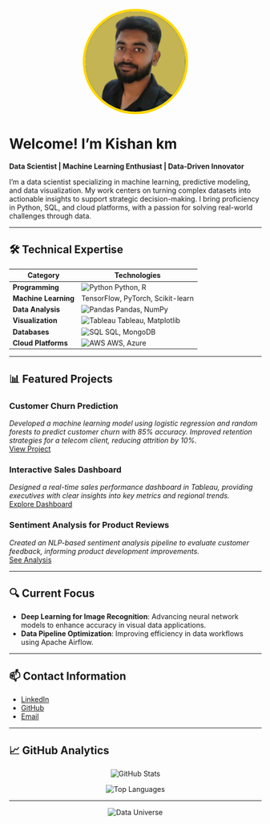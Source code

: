 <p align="center">
  <img src="https://raw.githubusercontent.com/km1000101/Readme/main/1000192292-removebg-preview (2).png" alt="Profile Picture" width="200" style="border-radius: 50%; border: 5px solid #FFD700;"/>
</p>

# Welcome! I’m Kishan km

**Data Scientist | Machine Learning Enthusiast | Data-Driven Innovator**

I’m a data scientist specializing in machine learning, predictive modeling, and data visualization. My work centers on turning complex datasets into actionable insights to support strategic decision-making. I bring proficiency in Python, SQL, and cloud platforms, with a passion for solving real-world challenges through data.

---

## 🛠️ Technical Expertise

| **Category**          | **Technologies**                                                                      |
|-----------------------|---------------------------------------------------------------------------------------|
| **Programming**       | ![Python](https://img.icons8.com/color/48/000000/python.png) Python, R               |
| **Machine Learning**  | TensorFlow, PyTorch, Scikit-learn                                                     |
| **Data Analysis**     | ![Pandas](https://img.icons8.com/color/48/000000/pandas.png) Pandas, NumPy           |
| **Visualization**     | ![Tableau](https://img.icons8.com/color/48/000000/tableau-software.png) Tableau, Matplotlib |
| **Databases**         | ![SQL](https://img.icons8.com/color/48/000000/sql.png) SQL, MongoDB                  |
| **Cloud Platforms**   | ![AWS](https://img.icons8.com/color/48/000000/amazon-web-services.png) AWS, Azure    |

---

## 📊 Featured Projects

### **Customer Churn Prediction**  
*Developed a machine learning model using logistic regression and random forests to predict customer churn with 85% accuracy. Improved retention strategies for a telecom client, reducing attrition by 10%.*  
[View Project](https://github.com/[yourusername]/churn-prediction)

### **Interactive Sales Dashboard**  
*Designed a real-time sales performance dashboard in Tableau, providing executives with clear insights into key metrics and regional trends.*  
[Explore Dashboard](https://github.com/[yourusername]/sales-dashboard)

### **Sentiment Analysis for Product Reviews**  
*Created an NLP-based sentiment analysis pipeline to evaluate customer feedback, informing product development improvements.*  
[See Analysis](https://github.com/[yourusername]/sentiment-analysis)

---

## 🔍 Current Focus

- **Deep Learning for Image Recognition**: Advancing neural network models to enhance accuracy in visual data applications.  
- **Data Pipeline Optimization**: Improving efficiency in data workflows using Apache Airflow.  

---

## 📫 Contact Information

- [LinkedIn](https://linkedin.com/in/[yourlinkedin])  
- [GitHub](https://github.com/[yourusername])  
- [Email](mailto:[your.email@example.com])  

---

## 📈 GitHub Analytics

<p align="center">
  <img src="https://github-readme-stats.vercel.app/api?username=[yourusername]&show_icons=true&theme=radical" alt="GitHub Stats" />
</p>

<p align="center">
  <img src="https://github-readme-stats.vercel.app/api/top-langs/?username=[yourusername]&layout=compact&theme=radical" alt="Top Languages" />
</p>

---

<p align="center">
  <img src="https://media.giphy.com/media/26ufnFJf7wsUgxJ7W/giphy.gif" alt="Data Universe" width="450"/>
</p>
